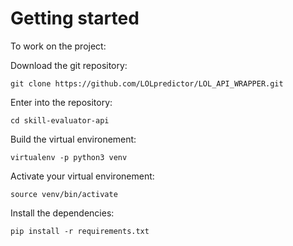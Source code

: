 # Getting started

To work on the project:

Download the git repository:

    git clone https://github.com/LOLpredictor/LOL_API_WRAPPER.git

Enter into the repository:

    cd skill-evaluator-api
Build the virtual environement:

    virtualenv -p python3 venv

Activate your virtual environement:

    source venv/bin/activate

Install the dependencies:

    pip install -r requirements.txt